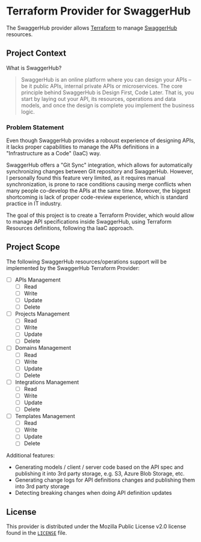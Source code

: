 # Terraform Provider for SwaggerHub

The SwaggerHub provider allows [Terraform](https://terraform.io/) to  manage [SwaggerHub](https://app.swaggerhub.com) resources.

## Project Context

What is SwaggerHub?
> SwaggerHub is an online platform where you can design your APIs – be it public APIs, internal private APIs or microservices. The core principle behind SwaggerHub is Design First, Code Later. That is, you start by laying out your API, its resources, operations and data models, and once the design is complete you implement the business logic.

### Problem Statement
Even though SwaggerHub provides a roboust experience of designing APIs, it lacks proper capabilities to manage the APIs definitions in a "Infrastructure as a Code" (IaaC) way.

SwaggerHub offers a "Git Sync" integration, which allows for automatically synchronizing changes between Git repository and SwaggerHub. However, I personally found this feature very limited, as it requires manual synchronization, is prone to race conditions causing merge conflicts when many people co-develop the APIs at the same time. Moreover, the biggest shortcoming is lack of proper code-review experience, which is standard practice in IT industry.

The goal of this project is to create a Terraform Provider, which would allow to manage API specifications inside SwaggerHub, using Terraform Resources definitions, following tha IaaC approach.

## Project Scope
The following SwaggerHub resources/operations support will be implemented by the SwaggerHub Terraform Provider:

- [ ] APIs Management
  - [ ] Read
  - [ ] Write
  - [ ] Update
  - [ ] Delete
- [ ] Projects Management
  - [ ] Read
  - [ ] Write
  - [ ] Update
  - [ ] Delete
- [ ] Domains Management
  - [ ] Read
  - [ ] Write
  - [ ] Update
  - [ ] Delete
- [ ] Integrations Management
  - [ ] Read
  - [ ] Write
  - [ ] Update
  - [ ] Delete
- [ ] Templates Management
  - [ ] Read
  - [ ] Write
  - [ ] Update
  - [ ] Delete

Additional features:
- Generating models / client / server code based on the API spec and publishing it into 3rd party storage, e.g. S3, Azure Blob Storage, etc.
- Generating change logs for API definitions changes and publishing them into 3rd party storage
- Detecting breaking changes when doing API definition updates  

## License

This provider is distributed under the Mozilla Public License v2.0 license found in the [`LICENSE`](./LICENSE) file.
